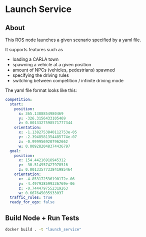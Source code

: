 
# Launch Service

## About
This ROS node launches a given scenario specified by a yaml file.

It supports features such as
- loading a CARLA town
- spawning a vehicle at a given position
- amount of NPCs (vehicles, pedestrians) spawned
- specifying the driving rules
- switching between competition / infinite driving mode

The yaml file format looks like this:

```yaml
competition:
  start:
    position: 
      x: 365.1388854980469
      y: -326.3156433105469
      z: 0.0013327598571777344
    orientation: 
      x: -1.1382753840112753e-05
      y: -2.3948581354485774e-07
      z: -0.9999569207962662
      w: 0.009282048374436797
  goal:
    position: 
      x: 154.44216918945312
      y: -30.514957427978516
      z: 0.0013357733841985464
    orientation: 
      x: -4.853172536190172e-06
      y: -4.497938599336769e-06
      z: -0.7444797552319263
      w: 0.667645035933037
  traffic_rules: true
  ready_for_ego: false
```

## Build Node + Run Tests

```sh
docker build . -t "launch_service"
```
